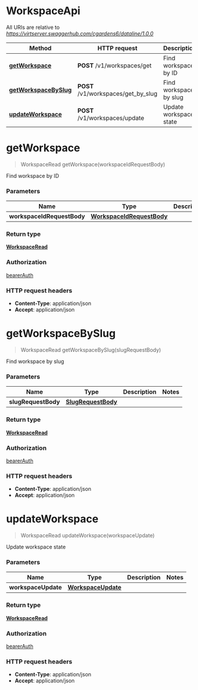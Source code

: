 # WorkspaceApi

All URIs are relative to *https://virtserver.swaggerhub.com/cgardens6/dataline/1.0.0*

Method | HTTP request | Description
------------- | ------------- | -------------
[**getWorkspace**](WorkspaceApi.md#getWorkspace) | **POST** /v1/workspaces/get | Find workspace by ID
[**getWorkspaceBySlug**](WorkspaceApi.md#getWorkspaceBySlug) | **POST** /v1/workspaces/get_by_slug | Find workspace by slug
[**updateWorkspace**](WorkspaceApi.md#updateWorkspace) | **POST** /v1/workspaces/update | Update workspace state


<a name="getWorkspace"></a>
# **getWorkspace**
> WorkspaceRead getWorkspace(workspaceIdRequestBody)

Find workspace by ID

### Parameters

Name | Type | Description  | Notes
------------- | ------------- | ------------- | -------------
 **workspaceIdRequestBody** | [**WorkspaceIdRequestBody**](../io.dataline.api.client.model/WorkspaceIdRequestBody.md)|  |

### Return type

[**WorkspaceRead**](../io.dataline.api.client.model/WorkspaceRead.md)

### Authorization

[bearerAuth](../README.md#bearerAuth)

### HTTP request headers

- **Content-Type**: application/json
- **Accept**: application/json

<a name="getWorkspaceBySlug"></a>
# **getWorkspaceBySlug**
> WorkspaceRead getWorkspaceBySlug(slugRequestBody)

Find workspace by slug

### Parameters

Name | Type | Description  | Notes
------------- | ------------- | ------------- | -------------
 **slugRequestBody** | [**SlugRequestBody**](../io.dataline.api.client.model/SlugRequestBody.md)|  |

### Return type

[**WorkspaceRead**](../io.dataline.api.client.model/WorkspaceRead.md)

### Authorization

[bearerAuth](../README.md#bearerAuth)

### HTTP request headers

- **Content-Type**: application/json
- **Accept**: application/json

<a name="updateWorkspace"></a>
# **updateWorkspace**
> WorkspaceRead updateWorkspace(workspaceUpdate)

Update workspace state

### Parameters

Name | Type | Description  | Notes
------------- | ------------- | ------------- | -------------
 **workspaceUpdate** | [**WorkspaceUpdate**](../io.dataline.api.client.model/WorkspaceUpdate.md)|  |

### Return type

[**WorkspaceRead**](../io.dataline.api.client.model/WorkspaceRead.md)

### Authorization

[bearerAuth](../README.md#bearerAuth)

### HTTP request headers

- **Content-Type**: application/json
- **Accept**: application/json

